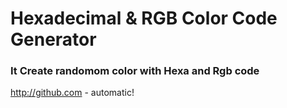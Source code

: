 # Hexadecimal & RGB Color Code Generator
### It Create randomom color with Hexa and Rgb code
http://github.com - automatic!
